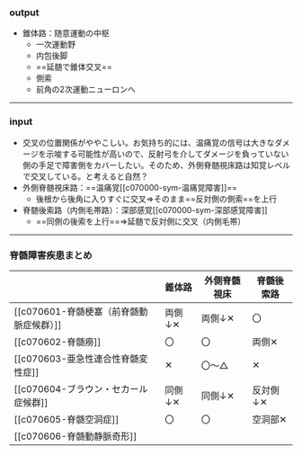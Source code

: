 ### output
- 錐体路：随意運動の中枢
	- 一次運動野
	- 内包後脚
	- ==延髄で錐体交叉==
	- 側索
	- 前角の2次運動ニューロンへ
---
### input
- 交叉の位置関係がややこしい。お気持ち的には、温痛覚の信号は大きなダメージを示唆する可能性が高いので、反射弓を介してダメージを負っていない側の手足で障害側をカバーしたい。そのため、外側脊髄視床路は知覚レベルで交叉している。と考えると自然？ 
- 外側脊髄視床路：==温痛覚[[c070000-sym-温痛覚障害]]==
	- 後根から後角に入りすぐに交叉⇒そのまま==反対側の側索==を上行
- 脊髄後索路（内側毛帯路）：深部感覚[[c070000-sym-深部感覚障害]]
	- ==同側の後索を上行==⇒延髄で反対側に交叉（内側毛帯）
---
### 脊髄障害疾患まとめ

|                            | 錐体路  | 外側脊髄視床 | 脊髄後索路 |
| -------------------------- | ---- | ------ | ----- |
| [[c070601-脊髄梗塞（前脊髄動脈症候群）]] | 両側↓✕ | 両側↓✕   | 〇     |
| [[c070602-脊髄癆]]            | 〇    | 〇      | 両側✕   |
| [[c070603-亜急性連合性脊髄変性症]]    | ✕    | 〇～△    | ✕     |
| [[c070604-ブラウン・セカール症候群]]   | 同側↓✕ | 同側↓✕   | 反対側↓✕ |
| [[c070605-脊髄空洞症]]          | 〇    | 〇      | 空洞部✕  |
| [[c070606-脊髄動静脈奇形]]        |      |        |       |
